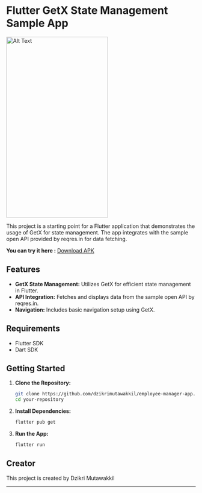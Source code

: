 # Flutter GetX State Management Sample App

<img src="https://drive.google.com/uc?id=1C1UB9iCA-7nqO4ejxDUgNhzndBCGip86" alt="Alt Text" width="270" height="480">

This project is a starting point for a Flutter application that demonstrates the usage of GetX for state management. The app integrates with the sample open API provided by reqres.in for data fetching.

**You can try it here :**
[Download APK](https://drive.google.com/uc?id=1CZrQU7jNxAgZ_vsrH7xDherj3VGRs2Gr)

## Features

- **GetX State Management:** Utilizes GetX for efficient state management in Flutter.
- **API Integration:** Fetches and displays data from the sample open API by reqres.in.
- **Navigation:** Includes basic navigation setup using GetX.

## Requirements

- Flutter SDK
- Dart SDK

## Getting Started

1. **Clone the Repository:**

   ```bash
   git clone https://github.com/dzikrimutawakkil/employee-manager-app.git
   cd your-repository
   ```

2. **Install Dependencies:**

   ```bash
   flutter pub get
   ```

3. **Run the App:**

   ```bash
   flutter run
   ```

## Creator

This project is created by Dzikri Mutawakkil

---

